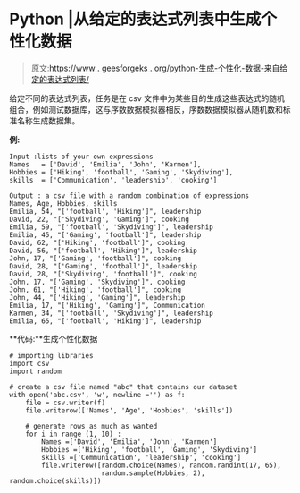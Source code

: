 # Python |从给定的表达式列表中生成个性化数据

> 原文:[https://www . geesforgeks . org/python-生成-个性化-数据-来自给定的表达式列表/](https://www.geeksforgeeks.org/python-generate-personalized-data-from-given-list-of-expressions/)

给定不同的表达式列表，任务是在 csv 文件中为某些目的生成这些表达式的随机组合，例如测试数据库，这与序数数据模拟器相反，序数数据模拟器从随机数和标准名称生成数据集。

**例:**

```
Input :lists of your own expressions 
Names   = ['David', 'Emilia', 'John', 'Karmen'], 
Hobbies = ['Hiking', 'football', 'Gaming', 'Skydiving'],
skills  = ['Communication', 'leadership', 'cooking']

Output : a csv file with a random combination of expressions
Names, Age, Hobbies, skills
Emilia, 54, "['football', 'Hiking']", leadership
David, 22, "['Skydiving', 'Gaming']", cooking
Emilia, 59, "['football', 'Skydiving']", leadership
Emilia, 45, "['Gaming', 'football']", leadership
David, 62, "['Hiking', 'football']", cooking
David, 56, "['football', 'Hiking']", leadership
John, 17, "['Gaming', 'football']", cooking
David, 28, "['Gaming', 'football']", leadership
David, 28, "['Skydiving', 'football']", cooking
John, 17, "['Gaming', 'Skydiving']", cooking
John, 61, "['Hiking', 'football']", cooking
John, 44, "['Hiking', 'Gaming']", leadership
Emilia, 17, "['Hiking', 'Gaming']", Communication
Karmen, 34, "['football', 'Skydiving']", leadership
Emilia, 65, "['football', 'Hiking']", leadership

```

**代码:**生成个性化数据

```
# importing libraries
import csv
import random

# create a csv file named "abc" that contains our dataset
with open('abc.csv', 'w', newline ='') as f: 
    file = csv.writer(f)
    file.writerow(['Names', 'Age', 'Hobbies', 'skills'])

    # generate rows as much as wanted
    for i in range (1, 10) :                          
        Names =['David', 'Emilia', 'John', 'Karmen']
        Hobbies =['Hiking', 'football', 'Gaming', 'Skydiving']
        skills =['Communication', 'leadership', 'cooking']
        file.writerow([random.choice(Names), random.randint(17, 65), 
                       random.sample(Hobbies, 2), random.choice(skills)])
```